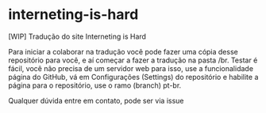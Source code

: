 # interneting-is-hard
[WIP] Tradução do site Interneting is Hard

Para iniciar a colaborar na tradução você pode fazer uma cópia desse repositório para você, e aí começar a fazer a tradução na pasta /br.
Testar é fácil, você não precisa de um servidor web para isso, use a funcionalidade página do GitHub, vá em Configurações (Settings) do repositório e habilite a página para o repositório, use o ramo (branch) pt-br.

Qualquer dúvida entre em contato, pode ser via issue 
